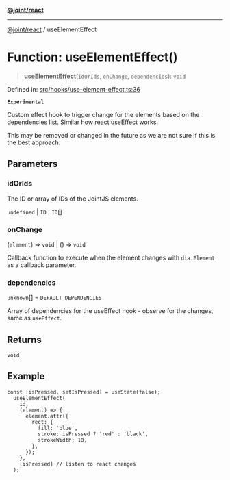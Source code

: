 [**@joint/react**](../README.md)

***

[@joint/react](../README.md) / useElementEffect

# Function: useElementEffect()

> **useElementEffect**(`idOrIds`, `onChange`, `dependencies`): `void`

Defined in: [src/hooks/use-element-effect.ts:36](https://github.com/samuelgja/joint/blob/main/packages/joint-react/src/hooks/use-element-effect.ts#L36)

**`Experimental`**

Custom effect hook to trigger change for the elements based on the dependencies list. Similar how react useEffect works.

 This may be removed or changed in the future as we are not sure if this is the best approach.

## Parameters

### idOrIds

The ID or array of IDs of the JointJS elements.

`undefined` | `ID` | `ID`[]

### onChange

(`element`) => `void` \| () => `void`

Callback function to execute when the element changes with `dia.Element` as a callback parameter.

### dependencies

`unknown`[] = `DEFAULT_DEPENDENCIES`

Array of dependencies for the useEffect hook - observe for the changes, same as `useEffect`.

## Returns

`void`

## Example

```tsx
const [isPressed, setIsPressed] = useState(false);
  useElementEffect(
    id,
    (element) => {
      element.attr({
        rect: {
          fill: 'blue',
          stroke: isPressed ? 'red' : 'black',
          strokeWidth: 10,
        },
      });
    },
    [isPressed] // listen to react changes
  );
```
